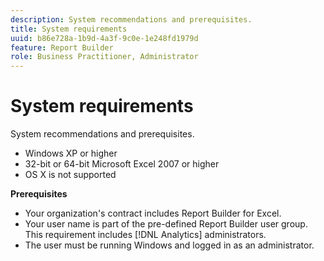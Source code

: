 ```yaml
---
description: System recommendations and prerequisites.
title: System requirements
uuid: b86e728a-1b9d-4a3f-9c0e-1e248fd1979d
feature: Report Builder
role: Business Practitioner, Administrator
---
```


# System requirements

System recommendations and prerequisites.

* Windows XP or higher 
* 32-bit or 64-bit Microsoft Excel 2007 or higher 
* OS X is not supported

**Prerequisites**

* Your organization's contract includes Report Builder for Excel.
* Your user name is part of the pre-defined Report Builder user group. This requirement includes [!DNL Analytics] administrators.
* The user must be running Windows and logged in as an administrator.

